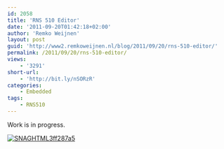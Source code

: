 ```yaml
---
id: 2058
title: 'RNS 510 Editor'
date: '2011-09-20T01:42:18+02:00'
author: 'Remko Weijnen'
layout: post
guid: 'http://www2.remkoweijnen.nl/blog/2011/09/20/rns-510-editor/'
permalink: /2011/09/20/rns-510-editor/
views:
    - '3291'
short-url:
    - 'http://bit.ly/nSORzR'
categories:
    - Embedded
tags:
    - RNS510
---
```


Work is in progress.

[![SNAGHTML3ff287a5](http://192.168.40.25:8081/wp-content/uploads/2011/09/SNAGHTML3ff287a5_thumb.png "SNAGHTML3ff287a5")](http://192.168.40.25:8081/wp-content/uploads/2011/09/SNAGHTML3ff287a5.png)